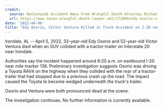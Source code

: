 ```yaml
---
credit:
  source: Nationwide Accident News From Wrongful Death Attorney Michael Grossman
  url: https://www.texas-wrongful-death-lawyer.net/172099/edy-osorio-victor-ventura-accident-i20-irondale-al.htm
date: '2022-04-06'
title: "Edy Osorio, Victor Ventura Killed in Truck Accident on I-20 near Irondale, AL"
---
```

Irondale, AL -- April 5, 2022, 33-year-old Edy Osorio and 52-year-old Victor Ventura died when an SUV collided with a tractor-trailer on Interstate 20 near Irondale.

Authorities say the incident happened around 6:20 a.m. on eastbound I-20 near mile marker 136. Preliminary investigation suggests Osorio was driving a Toyota RAV4 on the highway when they collided with the rear of a tractor-trailer that had stopped due to a previous crash up the road. The impact caused the Toyota to become wedged underneath the truck's trailer.

Osorio and Ventura were both pronounced dead at the scene.

The investigation continues. No further information is currently available.
